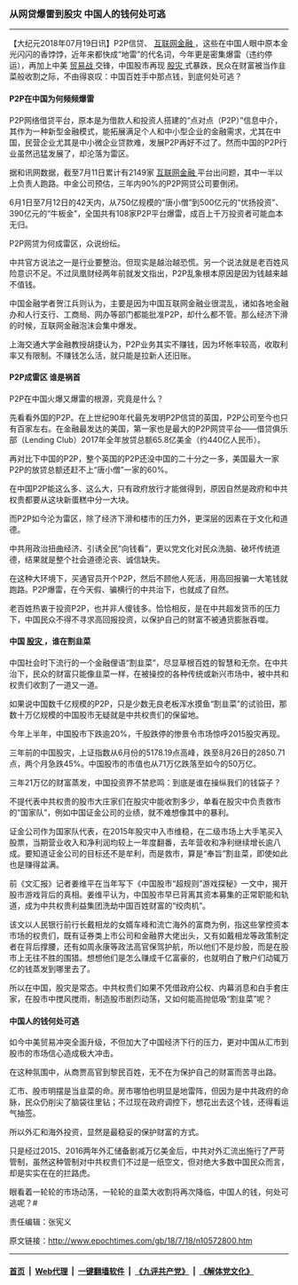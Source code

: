 ### 从网贷爆雷到股灾 中国人的钱何处可逃
------------------------

<p>
 【大纪元2018年07月19日讯】P2P信贷、
 <a href="http://www.epochtimes.com/gb/tag/%E4%BA%92%E8%81%94%E7%BD%91%E9%87%91%E8%9E%8D.html">
  互联网金融
 </a>
 ，这些在中国人眼中原本金光闪闪的香饽饽，近年来都快成“地雷”的代名词，今年更是密集爆雷（违约停运），再加上中美
 <a href="http://www.epochtimes.com/gb/tag/%E8%B4%B8%E6%98%93%E6%88%98.html">
  贸易战
 </a>
 交锋，中国股市再现
 <a href="http://www.epochtimes.com/gb/tag/%E8%82%A1%E7%81%BE.html">
  股灾
 </a>
 式暴跌，民众在财富被当作韭菜般收割之际，不由得哀叹：中国百姓手中那点钱，到底何处可逃？
</p>
<h4>
 P2P在中国为何频频爆雷
</h4>
<p>
 P2P网络借贷平台，原本是为借款人和投资人搭建的“点对点（P2P）”信息中介，其作为一种新型金融模式，能拓展满足个人和中小型企业的金融需求，尤其在中国，民营企业尤其是中小微企业贷款难，发展P2P再好不过了。然而中国的P2P行业虽然迅猛发展了，却沦落为雷区。
</p>
<p>
 据和讯网数据，截至7月11日累计有2149家
 <a href="http://www.epochtimes.com/gb/tag/%E4%BA%92%E8%81%94%E7%BD%91%E9%87%91%E8%9E%8D.html">
  互联网金融
 </a>
 平台出问题，其中一半以上负责人跑路。中金公司预估，三年内90%的P2P网贷公司要倒闭。
</p>
<p>
 6月1日至7月12日的42天内，从750亿规模的“唐小僧”到500亿元的“优扬投资”、390亿元的“牛板金”，全国共有108家P2P平台爆雷，成百上千万投资者可能血本无归。
</p>
<p>
 P2P网贷为何成雷区，众说纷纭。
</p>
<p>
 中共官方说法之一是行业要整治。但现实是越治越恐慌。另一个说法就是老百姓风险意识不足。不过凤凰财经两年前就发文指出，P2P乱象根本原因是因为钱越来越不值钱。
</p>
<p>
 中国金融学者贺江兵则认为，主要是因为中国互联网金融业很混乱，诸如各地金融办和人行支行、工商局、网办等部门都能批准P2P，却什么都不管。那么经济下滑的时候，互联网金融泡沫会集中爆发。
</p>
<p>
 上海交通大学金融教授胡捷认为，P2P业务其实不赚钱，因为坏帐率较高，收取利率又有限制。不赚钱怎么活，就只能是拉新人还旧账。
</p>
<h4>
 P2P成雷区 谁是祸首
</h4>
<p>
 P2P在中国火爆又爆雷的根源，究竟是什么？
</p>
<p>
 先看看外国的P2P。在上世纪90年代最先发明P2P信贷的英国，P2P公司至今也只有百家左右。在金融最发达的美国，第一家也是最大的P2P网贷平台——借贷俱乐部（Lending Club）2017年全年放贷总额65.8亿美金（约440亿人民币）。
</p>
<p>
 再对比下中国的P2P，整个英国的P2P还没中国的二十分之一多，美国最大一家P2P的放贷总额还赶不上“唐小僧”一家的60%。
</p>
<p>
 在中国P2P能这么多、这么大，只有政府放行才能做得到，原因自然是政府和中共权贵都要从这块新蛋糕中分一大块。
</p>
<p>
 而P2P如今沦为雷区，除了经济下滑和楼市的压力外，更深层的因素在于文化和道德。
</p>
<p>
 中共用政治扭曲经济、引诱全民“向钱看”，更以党文化对民众洗脑、破坏传统道德，结果就是整个社会道德沦丧、诚信缺失。
</p>
<p>
 在这种大环境下，买通官员开个P2P，然后不顾他人死活，用高回报骗一大笔钱就跑路。P2P爆雷，在今天假、骗横行的中共治下，也就成了自然。
</p>
<p>
 老百姓热衷于投资P2P，也并非人傻钱多。恰恰相反，是在中共超发货币的压力下，中国民众不得不寻求高回报投资，以保护自己的财富不被通货膨胀吞噬。
</p>
<h4>
 中国
 <a href="http://www.epochtimes.com/gb/tag/%E8%82%A1%E7%81%BE.html">
  股灾
 </a>
 ，谁在割韭菜
</h4>
<p>
 中国社会时下流行的一个金融俚语“割韭菜”，尽显草根百姓的智慧和无奈。在中共治下，民众的财富只能像韭菜一样，在被操控的各种传统或新兴市场中，被中共和权贵们收割了一道又一道。
</p>
<p>
 如果说中国数千亿规模的P2P，只是少数无良老板浑水摸鱼“割韭菜”的试验田，那数十万亿规模的中国股市无疑就是中共权贵们的保留地。
</p>
<p>
 今年上半年，中国股市下跌逾20%，千股跌停的惨景令市场惊呼2015股灾再现。
</p>
<p>
 三年前的中国股灾，上证指数从6月份的5178.19点高峰，跌至8月26日的2850.71点，两个月急跌45%。中国股市的市值也从71万亿跌落至如今的50万亿。
</p>
<p>
 三年21万亿的财富蒸发，中国投资界不禁悲鸣：到底是谁在操纵我们的钱袋子？
</p>
<p>
 不提代表中共权贵的股市大庄家们在股灾中能收割多少，单看在股灾中负责救市的“国家队”，例如中国证金公司的业绩，就不难想像其中的暴利。
</p>
<p>
 证金公司作为国家队代表，在2015年股灾中入市维稳，在二级市场上大手笔买入股票，当期营业收入和净利润均较上一年度翻番，去年营收和净利继续增长逾八成。要知道证金公司的目标还不是牟利，而是救市，算是“奉旨”割韭菜，即使如此也是赚得盆满。
</p>
<p>
 前《文汇报》记者姜维平在当年写下《中国股市“超规则”游戏探秘》一文中，揭开股市游戏背后的真相。姜维平认为，中国股市早已背离其资本募集的正常职能和轨道，成为中共权贵利益集团洗劫中国百姓财富的“绞肉机”。
</p>
<p>
 该文以人民银行前行长戴相龙的女婿车峰和流亡海外的富商为例，指这些掌控资本市场的权贵们，既有证券类上市公司和金融界大佬出头，又有如戴相龙等政策制定者在背后撑腰，还有如周永康等政法高官保驾护航，所以他们不是炒股，而是在股市上无往不胜的围猎。想想他们是怎么赚成千亿富豪的，也就明白了散户们动辄万亿的钱蒸发到哪里去了。
</p>
<p>
 所以在中国，股灾是常态。中共权贵们如果不凭借政府公权、内幕消息和白手套庄家，在股市中搅风搅雨，制造股市剧烈动荡，又如何能高抛低吸“割韭菜”呢？
</p>
<h4>
 中国人的钱何处可逃
</h4>
<p>
 如今中美贸易冲突全面升级，不但加大了中国经济下行的压力，更对中国从汇市到股市的市场信心造成极大冲击。
</p>
<p>
 在这种氛围中，从商贾高官到黎民百姓，无不在为保护自己的财富而苦寻出路。
</p>
<p>
 汇市、股市明摆是当韭菜的命。房市哪怕也明显是地雷阵，但因为是中共政府的命脉，民众仍削尖了脑袋往里钻；不过现在政府调控下，想花出去这个钱，还得看运气抽签。
</p>
<p>
 所以外汇和海外投资，显然是最稳妥的保护财富的方式。
</p>
<p>
 只是经过2015、2016两年外汇储备剧减万亿美金后，中共对外汇流出施行了严苛管制，虽然这种管制对中共权贵们不过是一纸空文，但对绝大多数中国民众而言，却是实实在在的拦路虎。
</p>
<p>
 眼看着一轮轮的市场动荡，一轮轮的韭菜大收割将再次降临，中国人的钱，何处可逃呢？#
</p>
<p>
 责任编辑：张宪义
</p>

原文链接：http://www.epochtimes.com/gb/18/7/18/n10572800.htm


------------------------
#### [首页](https://github.com/gfw-breaker/banned-news/blob/master/README.md) &nbsp;|&nbsp; [Web代理](https://github.com/labour-camp/helloworld) &nbsp;|&nbsp; [一键翻墙软件](https://github.com/gfw-breaker/nogfw/blob/master/README.md) &nbsp;|&nbsp; [《九评共产党》](https://github.com/gfw-breaker/9ping.md/blob/master/README.md#九评之一评共产党是什么) &nbsp;|&nbsp; [《解体党文化》](https://github.com/gfw-breaker/jtdwh.md/blob/master/README.md#绪论)

